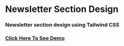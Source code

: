 # Newsletter Section Design

### Newsletter section design using Tailwind CSS

### [Click Here To See Demo](#)